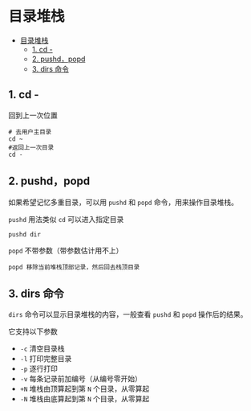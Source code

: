 # 目录堆栈

- [目录堆栈](#%e7%9b%ae%e5%bd%95%e5%a0%86%e6%a0%88)
  - [1. cd -](#1-cd)
  - [2. pushd，popd](#2-pushdpopd)
  - [3. dirs 命令](#3-dirs-%e5%91%bd%e4%bb%a4)

## 1. cd -

回到上一次位置
```
# 去用户主目录
cd ~
#返回上一次目录
cd -
```

## 2. pushd，popd

如果希望记忆多重目录，可以用 `pushd` 和 `popd` 命令，用来操作目录堆栈。

`pushd` 用法类似 `cd` 可以进入指定目录
```
pushd dir
```

`popd` 不带参数（带参数估计用不上）
```
popd 移除当前堆栈顶部记录，然后回去栈顶目录
```

## 3. dirs 命令

`dirs` 命令可以显示目录堆栈的内容，一般查看 `pushd` 和 `popd` 操作后的结果。

它支持以下参数
- `-c` 清空目录栈
- `-l` 打印完整目录
- `-p` 逐行打印
- `-v` 每条记录前加编号（从编号零开始）
- `+N` 堆栈由顶算起到第 `N` 个目录，从零算起
- `-N` 堆栈由底算起到第 `N` 个目录，从零算起